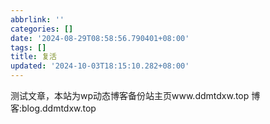 ```yaml
---
abbrlink: ''
categories: []
date: '2024-08-29T08:58:56.790401+08:00'
tags: []
title: 复活
updated: '2024-10-03T18:15:10.282+08:00'
---
```

测试文章，本站为wp动态博客备份站主页www.ddmtdxw.top 博客:blog.ddmtdxw.top
